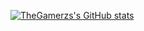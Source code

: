 [![TheGamerzs's GitHub stats](https://github-readme-stats-git-master-thegamerzs.vercel.app/api?username=thegamerzs&theme=github_dark&show_icons=true)](https://github.com/anuraghazra/github-readme-stats)
